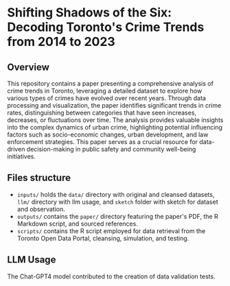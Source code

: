 # Shifting Shadows of the Six: Decoding Toronto's Crime Trends from 2014 to 2023

## Overview
This repository contains a paper presenting a comprehensive analysis of crime trends in Toronto, leveraging a detailed dataset to explore how various types of crimes have evolved over recent years. Through data processing and visualization, the paper identifies significant trends in crime rates, distinguishing between categories that have seen increases, decreases, or fluctuations over time. The analysis provides valuable insights into the complex dynamics of urban crime, highlighting potential influencing factors such as socio-economic changes, urban development, and law enforcement strategies. This paper serves as a crucial resource for data-driven decision-making in public safety and community well-being initiatives.

## Files structure
- `inputs/` holds the `data/` directory with original and cleansed datasets, `llm/` directory with llm usage, and `sketch` folder with sketch for dataset and observation.
- `outputs/` contains the `paper/` directory featuring the paper's PDF, the R Markdown script, and sourced references.
- `scripts/` contains the R script employed for data retrieval from the Toronto Open Data Portal, cleansing, simulation, and testing.

## LLM Usage
The Chat-GPT4 model contributed to the creation of data validation tests.
